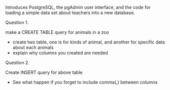 Introduces PostgreSQL, the pgAdmin user interface,
and the code for loading a simple data set about teachers into a new database.

Question 1.

make a CREATE TABLE query for animals in a zoo

- create two table, one is for kinds of animal, and another for specific data about each animals
- explain why columns you created are needed

Question 2.

Create INSERT query for above table

- See what happen if you forget to include comma(,) between columns

